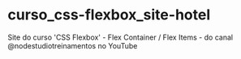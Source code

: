 # curso_css-flexbox_site-hotel
Site do curso 'CSS Flexbox' - Flex Container / Flex Items - do canal @nodestudiotreinamentos no YouTube

